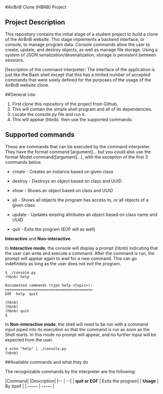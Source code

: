 #AirBnB Clone (HBNB) Project

## Project Description

This repository contains the initial stage of a student project to build a clone of the AirBnB website. This stage implements a backend interface, or console, to manage program data. Console commands allow the user to create, update, and destroy objects, as well as manage file storage. Using a system of JSON serialization/deserialization, storage is persistent between sessions.

Description of the command interpreter:
The interface of the application is just like the Bash shell except that this has a limited number of accepted commands that were solely defined for the purposes of the usage of the AirBnB website clone.

##General Use

1. First clone this repository of the project from Github. 
1. This will contain the simple shell program and all of its dependencies.
1. Locate the console.py file and run it.
1. This will appear (hbnb). then use the supported commands.

## Supported commands
These are commands that can be executed by the command interpreter. They have the format command [argument]... but you could also use the format Model.command([argument]...), with the exception of the first 3 commands below.

- create - Creates an instance based on given class

- destroy - Destroys an object based on class and UUID

- show - Shows an object based on class and UUID

- all - Shows all objects the program has access to, or all objects of a given class

- update - Updates existing attributes an object based on class name and UUID

- quit - Exits the program (EOF will as well)

**Interactive** and **Non-interactive**.

In **Interactive mode**, the console will display a prompt (hbnb) indicating that the user can write and execute a command. After the command is run, the prompt will appear again to wait for a new command. This can go indefinitely as long as the user does not exit the program.

```
$ ./console.py
(hbnb) help

Documented commands (type help <topic>):
========================================
EOF  help  quit

(hbnb)
(hbnb)
(hbnb) quit
$
```
In **Non-interactive mode**, the shell will need to be run with a command input piped into its execution so that the command is run as soon as the Shell starts. In this mode no prompt will appear, and no further input will be expected from the user.


```
$ echo "help" | ./console.py
(hbnb)
```
##Available commands and what they do

The recognizable commands by the interpreter are the following:

|Command|	|Description|
|-- | --|
| **quit or EOF** | Exits the program|
| **Usage**   | By itself   |
| ***-----*** | ***-----*** |
